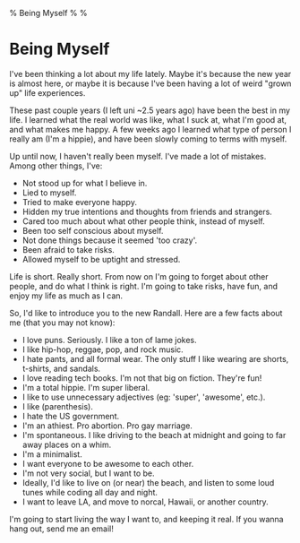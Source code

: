 % Being Myself
%
%

Being Myself
============

I've been thinking a lot about my life lately. Maybe it's because the
new year is almost here, or maybe it is because I've been having a lot
of weird "grown up" life experiences.

These past couple years (I left uni \~2.5 years ago) have been the best
in my life. I learned what the real world was like, what I suck at, what
I'm good at, and what makes me happy. A few weeks ago I learned what
type of person I really am (I'm a hippie), and have been slowly coming
to terms with myself.

Up until now, I haven't really been myself. I've made a lot of mistakes.
Among other things, I've:

-   Not stood up for what I believe in.
-   Lied to myself.
-   Tried to make everyone happy.
-   Hidden my true intentions and thoughts from friends and strangers.
-   Cared too much about what other people think, instead of myself.
-   Been too self conscious about myself.
-   Not done things because it seemed 'too crazy'.
-   Been afraid to take risks.
-   Allowed myself to be uptight and stressed.

Life is short. Really short. From now on I'm going to forget about other
people, and do what I think is right. I'm going to take risks, have fun,
and enjoy my life as much as I can.

So, I'd like to introduce you to the new Randall. Here are a few facts
about me (that you may not know):

-   I love puns. Seriously. I like a ton of lame jokes.
-   I like hip-hop, reggae, pop, and rock music.
-   I hate pants, and all formal wear. The only stuff I like wearing are
    shorts, t-shirts, and sandals.
-   I love reading tech books. I'm not that big on fiction. They're fun!
-   I'm a total hippie. I'm super liberal.
-   I like to use unnecessary adjectives (eg: 'super', 'awesome', etc.).
-   I like (parenthesis).
-   I hate the US government.
-   I'm an athiest. Pro abortion. Pro gay marriage.
-   I'm spontaneous. I like driving to the beach at midnight and going
    to far away places on a whim.
-   I'm a minimalist.
-   I want everyone to be awesome to each other.
-   I'm not very social, but I want to be.
-   Ideally, I'd like to live on (or near) the beach, and listen to some
    loud tunes while coding all day and night.
-   I want to leave LA, and move to norcal, Hawaii, or another country.

I'm going to start living the way I want to, and keeping it real. If you
wanna hang out, send me an email!
